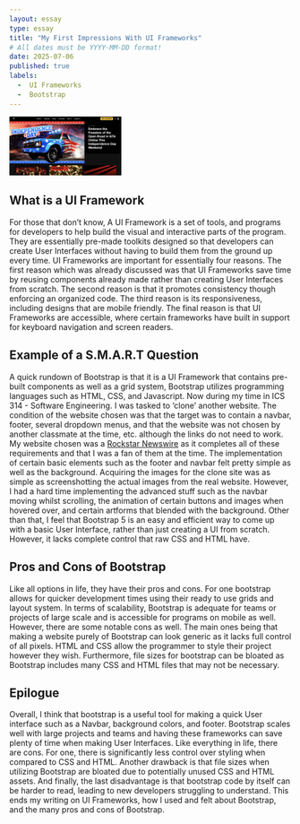 ```yaml
---
layout: essay
type: essay
title: "My First Impressions With UI Frameworks"
# All dates must be YYYY-MM-DD format!
date: 2025-07-06
published: true
labels:
  -  UI Frameworks
  -  Bootstrap
---
```


<img src="/img/RockstarCloneSite.png" alt="Clone Rockstar Website" width="200">

## What is a UI Framework

For those that don’t know, A UI Framework is a set of tools, and programs for developers to help build the visual and interactive parts of the program.
They are essentially pre-made toolkits designed so that developers can create User Interfaces without having to build them from the ground up every time. 
UI Frameworks are important for essentially four reasons. 
The first reason which was already discussed was that UI Frameworks save time by reusing components already made rather than creating User Interfaces from scratch.
The second reason is that it promotes consistency though enforcing an organized code. 
The third reason is its responsiveness, including designs that are mobile friendly. 
The final reason is that UI Frameworks are accessible, where certain frameworks have built in support for keyboard navigation and screen readers. 

##  Example of a S.M.A.R.T Question
A quick rundown of Bootstrap is that it is a UI Framework that contains pre-built components as well as a grid system, Bootstrap utilizes programming languages such as HTML, CSS, and Javascript. 
Now during my time in ICS 314 - Software Engineering. I was tasked to ‘clone’ another website. 
The condition of the website chosen was that the target was to contain a navbar, footer, several dropdown menus, and that the website was not chosen by another classmate at the time, etc. 
although the links do not need to work. My website chosen was a [Rockstar Newswire](https://www.rockstargames.com/newswire/) as it completes all of these requirements and that I was a fan of them at the time.
The implementation of certain basic elements such as the footer and navbar felt pretty simple as well as the background. 
Acquiring the images for the clone site was as simple as screenshotting the actual images from the real website. 
However, I had a hard time implementing the advanced stuff such as the navbar moving whilst scrolling, the animation of certain buttons and images when hovered over, and certain artforms that blended with the background. 
Other than that, I feel that Bootstrap 5 is an easy and efficient way to come up with a basic User Interface, rather than just creating a UI from scratch. However, it lacks complete control that raw CSS and HTML have. 

## Pros and Cons of Bootstrap
Like all options in life, they have their pros and cons.
For one bootstrap allows for quicker development times using their ready to use grids and layout system. 
In terms of scalability, Bootstrap is adequate for teams or projects of large scale and is accessible for programs on mobile as well. 
However, there are some notable cons as well. The main ones being that making a website purely of Bootstrap can look generic as it lacks full control of all pixels.
HTML and CSS allow the programmer to style their project however they wish. 
Furthermore, file sizes for bootstrap can be bloated as Bootstrap includes many CSS and HTML files that may not be necessary. 

## Epilogue
Overall, I think that bootstrap is a useful tool for making a quick User interface such as a Navbar, background colors, and footer. 
Bootstrap scales well with large projects and teams and having these frameworks can save plenty of time when making User Interfaces. 
Like everything in life, there are cons. For one, there is significantly less control over styling when compared to CSS and HTML. 
Another drawback is that file sizes when utilizing Bootstrap are bloated due to potentially unused CSS and HTML assets. 
And finally, the last disadvantage is that bootstrap code by itself can be harder to read, leading to new developers struggling to understand. 
This ends my writing on UI Frameworks, how I used and felt about Bootstrap, and the many pros and cons of Bootstrap.





